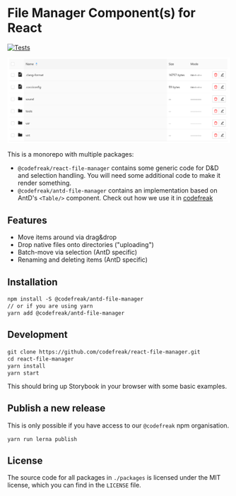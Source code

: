 # File Manager Component(s) for React
[![Tests](https://github.com/codefreak/react-file-manager/actions/workflows/tests.yml/badge.svg?branch=master)](https://github.com/codefreak/react-file-manager/actions/workflows/tests.yml)

![Screenshot](screenshot.png)

This is a monorepo with multiple packages:

* `@codefreak/react-file-manager` contains some generic code for D&D and selection handling. You will need some additional code to make it render something.
* `@codefreak/antd-file-manager` contains an implementation based on AntD's `<Table/>` component. Check out how we use it in [codefreak](https://github.com/codefreak/codefreak/search?q=antd-file-manager&type=code)

## Features
* Move items around via drag&drop
* Drop native files onto directories ("uploading")
* Batch-move via selection (AntD specific)
* Renaming and deleting items (AntD specific)

## Installation
```
npm install -S @codefreak/antd-file-manager
// or if you are using yarn
yarn add @codefreak/antd-file-manager
```

## Development
```
git clone https://github.com/codefreak/react-file-manager.git
cd react-file-manager
yarn install
yarn start
```
This should bring up Storybook in your browser with some basic examples.

## Publish a new release
This is only possible if you have access to our `@codefreak` npm organisation.
```
yarn run lerna publish
```

## License
The source code for all packages in `./packages` is licensed under the MIT license, which you can find in the `LICENSE` file.